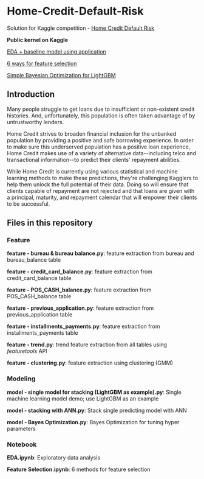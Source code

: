 # Home-Credit-Default-Risk
Solution for Kaggle competition - [Home Credit Default Risk](https://www.kaggle.com/c/home-credit-default-risk)

**Public kernel on Kaggle** 

[EDA + baseline model using application](https://www.kaggle.com/sz8416/eda-baseline-model-using-application)

[6 ways for feature selection](https://www.kaggle.com/sz8416/6-ways-for-feature-selection)

[Simple Bayesian Optimization for LightGBM](https://www.kaggle.com/sz8416/simple-bayesian-optimization-for-lightgbm)

## Introduction
Many people struggle to get loans due to insufficient or non-existent credit histories. And, unfortunately, this population is often taken advantage of by untrustworthy lenders.

Home Credit strives to broaden financial inclusion for the unbanked population by providing a positive and safe borrowing experience. In order to make sure this underserved population has a positive loan experience, Home Credit makes use of a variety of alternative data--including telco and transactional information--to predict their clients' repayment abilities.

While Home Credit is currently using various statistical and machine learning methods to make these predictions, they're challenging Kagglers to help them unlock the full potential of their data. Doing so will ensure that clients capable of repayment are not rejected and that loans are given with a principal, maturity, and repayment calendar that will empower their clients to be successful.

## Files in this repository
### Feature
**feature - bureau & bureau balance.py**: feature extraction from bureau and bureau_balance table

**feature - credit_card_balance.py**: feature extraction from credit_card_balance table

**feature - POS_CASH_balance.py**: feature extraction from POS_CASH_balance table

**feature - previous_application.py**: feature extraction from previous_application table

**feature - installments_payments.py**: feature extraction from installments_payments table

**feature - trend.py**: trend feature extraction from all tables using *featuretools* API

**feature - clustering.py**: feature extraction using clustering (GMM)

### Modeling
**model - single model for stacking (LightGBM as example).py**: Single machine learning model demo; use LightGBM as an example

**model - stacking with ANN.py**: Stack single predicting model with ANN

**model - Bayes Optimization.py**: Bayes Optimization for tuning hyper parameters

### Notebook
**EDA.ipynb**: Exploratory data analysis

**Feature Selection.ipynb**: 6 methods for feature selection


